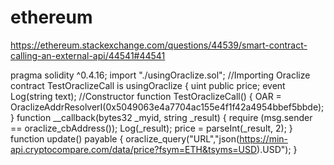 # ethereum

https://ethereum.stackexchange.com/questions/44539/smart-contract-calling-an-external-api/44541#44541

pragma solidity ^0.4.16;
import "./usingOraclize.sol";  //Importing Oraclize
contract TestOraclizeCall is usingOraclize {
        uint public price;
       event Log(string text);
       //Constructor
       function TestOraclizeCall() {
             OAR = OraclizeAddrResolverI(0x5049063e4a7704ac155e4f1f42a4954bbef5bbde);
        }
  function __callback(bytes32 _myid, string _result) {
             require (msg.sender == oraclize_cbAddress());
             Log(_result);
              price = parseInt(_result, 2);
    }
    function update() payable {
            oraclize_query("URL","json(https://min-api.cryptocompare.com/data/price?fsym=ETH&tsyms=USD).USD");
    }
